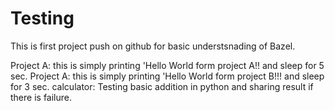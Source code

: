 # Testing
This is first project push on github for basic understsnading of Bazel.

Project A: this is simply printing 'Hello World form project A!! and sleep for 5 sec.
Project A: this is simply printing 'Hello World form project B!!! and sleep for 3 sec.
calculator: Testing basic addition in python and sharing result if there is failure.


